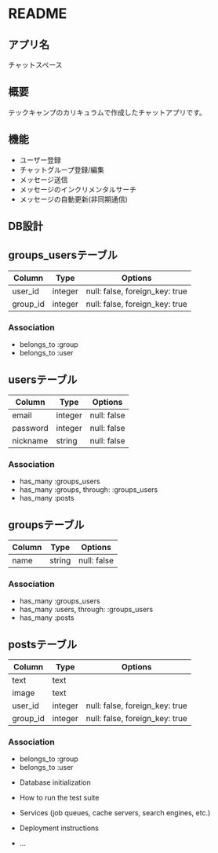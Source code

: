# README

## アプリ名
チャットスペース

## 概要
テックキャンプのカリキュラムで作成したチャットアプリです。

## 機能
- ユーザー登録
- チャットグループ登録/編集
- メッセージ送信
- メッセージのインクリメンタルサーチ
- メッセージの自動更新(非同期通信)

## DB設計
## groups_usersテーブル

|Column|Type|Options|
|------|----|-------|
|user_id|integer|null: false, foreign_key: true|
|group_id|integer|null: false, foreign_key: true|

### Association
- belongs_to :group
- belongs_to :user

## usersテーブル

|Column|Type|Options|
|------|----|-------|
|email|integer|null: false|
|password|integer|null: false|
|nickname|string|null: false|

### Association
- has_many :groups_users
- has_many :groups, through: :groups_users
- has_many :posts

## groupsテーブル

|Column|Type|Options|
|------|----|-------|
|name|string|null: false|

### Association
- has_many :groups_users
- has_many :users, through: :groups_users
- has_many :posts

## postsテーブル

|Column|Type|Options|
|------|----|-------|
|text|text||
|image|text||
|user_id|integer|null: false, foreign_key: true|
|group_id|integer|null: false, foreign_key: true|

### Association
- belongs_to :group
- belongs_to :user

* Database initialization

* How to run the test suite

* Services (job queues, cache servers, search engines, etc.)

* Deployment instructions

* ...
